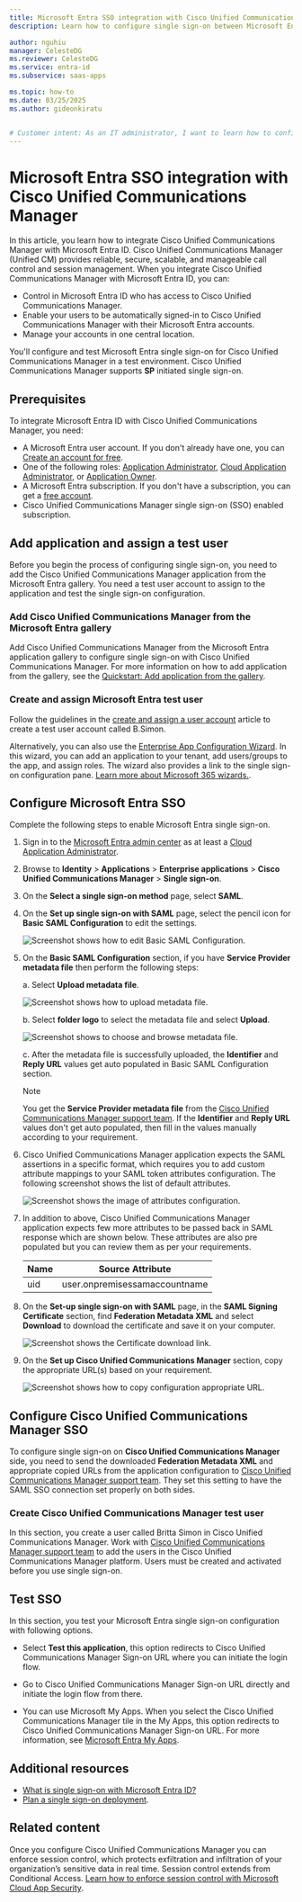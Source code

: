 ```yaml
---
title: Microsoft Entra SSO integration with Cisco Unified Communications Manager
description: Learn how to configure single sign-on between Microsoft Entra ID and Cisco Unified Communications Manager.

author: nguhiu
manager: CelesteDG
ms.reviewer: CelesteDG
ms.service: entra-id
ms.subservice: saas-apps

ms.topic: how-to
ms.date: 03/25/2025
ms.author: gideonkiratu


# Customer intent: As an IT administrator, I want to learn how to configure single sign-on between Microsoft Entra ID and Cisco Unified Communications Manager so that I can control who has access to Cisco Unified Communications Manager, enable automatic sign-in with Microsoft Entra accounts, and manage my accounts in one central location.
---
```


# Microsoft Entra SSO integration with Cisco Unified Communications Manager

In this article, you learn how to integrate Cisco Unified Communications Manager with Microsoft Entra ID. Cisco Unified Communications Manager (Unified CM) provides reliable, secure, scalable, and manageable call control and session management. When you integrate Cisco Unified Communications Manager with Microsoft Entra ID, you can:

* Control in Microsoft Entra ID who has access to Cisco Unified Communications Manager.
* Enable your users to be automatically signed-in to Cisco Unified Communications Manager with their Microsoft Entra accounts.
* Manage your accounts in one central location.

You'll configure and test Microsoft Entra single sign-on for Cisco Unified Communications Manager in a test environment. Cisco Unified Communications Manager supports **SP** initiated single sign-on.

## Prerequisites

To integrate Microsoft Entra ID with Cisco Unified Communications Manager, you need:

* A Microsoft Entra user account. If you don't already have one, you can [Create an account for free](https://azure.microsoft.com/free/?WT.mc_id=A261C142F).
* One of the following roles: [Application Administrator](/entra/identity/role-based-access-control/permissions-reference#application-administrator), [Cloud Application Administrator](/entra/identity/role-based-access-control/permissions-reference#cloud-application-administrator), or [Application Owner](/entra/fundamentals/users-default-permissions#owned-enterprise-applications).
* A Microsoft Entra subscription. If you don't have a subscription, you can get a [free account](https://azure.microsoft.com/free/).
* Cisco Unified Communications Manager single sign-on (SSO) enabled subscription.

## Add application and assign a test user

Before you begin the process of configuring single sign-on, you need to add the Cisco Unified Communications Manager application from the Microsoft Entra gallery. You need a test user account to assign to the application and test the single sign-on configuration.

<a name='add-cisco-unified-communications-manager-from-the-azure-ad-gallery'></a>

### Add Cisco Unified Communications Manager from the Microsoft Entra gallery

Add Cisco Unified Communications Manager from the Microsoft Entra application gallery to configure single sign-on with Cisco Unified Communications Manager. For more information on how to add application from the gallery, see the [Quickstart: Add application from the gallery](~/identity/enterprise-apps/add-application-portal.md).

<a name='create-and-assign-azure-ad-test-user'></a>

### Create and assign Microsoft Entra test user

Follow the guidelines in the [create and assign a user account](~/identity/enterprise-apps/add-application-portal-assign-users.md) article to create a test user account called B.Simon.

Alternatively, you can also use the [Enterprise App Configuration Wizard](https://portal.office.com/AdminPortal/home?Q=Docs#/azureadappintegration). In this wizard, you can add an application to your tenant, add users/groups to the app, and assign roles. The wizard also provides a link to the single sign-on configuration pane. [Learn more about Microsoft 365 wizards.](/microsoft-365/admin/misc/azure-ad-setup-guides). 

<a name='configure-azure-ad-sso'></a>

## Configure Microsoft Entra SSO

Complete the following steps to enable Microsoft Entra single sign-on.

1. Sign in to the [Microsoft Entra admin center](https://entra.microsoft.com) as at least a [Cloud Application Administrator](~/identity/role-based-access-control/permissions-reference.md#cloud-application-administrator).
1. Browse to **Identity** > **Applications** > **Enterprise applications** > **Cisco Unified Communications Manager** > **Single sign-on**.
1. On the **Select a single sign-on method** page, select **SAML**.
1. On the **Set up single sign-on with SAML** page, select the pencil icon for **Basic SAML Configuration** to edit the settings.

   ![Screenshot shows how to edit Basic SAML Configuration.](common/edit-urls.png "Basic Configuration")

1. On the **Basic SAML Configuration** section, if you have **Service Provider metadata file** then perform the following steps:

	a. Select **Upload metadata file**.

    ![Screenshot shows how to upload metadata file.](common/upload-metadata.png "File")

	b. Select **folder logo** to select the metadata file and select **Upload**.

	![Screenshot shows to choose and browse metadata file.](common/browse-upload-metadata.png "Folder")

	c. After the metadata file is successfully uploaded, the **Identifier** and **Reply URL** values get auto populated in Basic SAML Configuration section.

	> [!Note]
	> You get the **Service Provider metadata file** from the [Cisco Unified Communications Manager support team](mailto:email-in@cisco.com). If the **Identifier** and **Reply URL** values don't get auto populated, then fill in the values manually according to your requirement.

1. Cisco Unified Communications Manager application expects the SAML assertions in a specific format, which requires you to add custom attribute mappings to your SAML token attributes configuration. The following screenshot shows the list of default attributes.

	![Screenshot shows the image of attributes configuration.](common/default-attributes.png "Image")

1. In addition to above, Cisco Unified Communications Manager application expects few more attributes to be passed back in SAML response which are shown below. These attributes are also pre populated but you can review them as per your requirements.

	| Name |  Source Attribute|
	| ---------------|  --------- |
	| uid | user.onpremisessamaccountname |

1. On the **Set-up single sign-on with SAML** page, in the **SAML Signing Certificate** section,  find **Federation Metadata XML** and select **Download** to download the certificate and save it on your computer.

    ![Screenshot shows the Certificate download link.](common/metadataxml.png "Certificate")

1. On the **Set up Cisco Unified Communications Manager** section, copy the appropriate URL(s) based on your requirement.

	![Screenshot shows how to copy configuration appropriate URL.](common/copy-configuration-urls.png "Metadata")

## Configure Cisco Unified Communications Manager SSO

To configure single sign-on on **Cisco Unified Communications Manager** side, you need to send the downloaded **Federation Metadata XML** and appropriate copied URLs from the application configuration to [Cisco Unified Communications Manager support team](mailto:email-in@cisco.com). They set this setting to have the SAML SSO connection set properly on both sides.

### Create Cisco Unified Communications Manager test user

In this section, you create a user called Britta Simon in Cisco Unified Communications Manager. Work with [Cisco Unified Communications Manager support team](mailto:email-in@cisco.com) to add the users in the Cisco Unified Communications Manager platform. Users must be created and activated before you use single sign-on.

## Test SSO 

In this section, you test your Microsoft Entra single sign-on configuration with following options. 

* Select **Test this application**, this option redirects to Cisco Unified Communications Manager Sign-on URL where you can initiate the login flow. 

* Go to Cisco Unified Communications Manager Sign-on URL directly and initiate the login flow from there.

* You can use Microsoft My Apps. When you select the Cisco Unified Communications Manager tile in the My Apps, this option redirects to Cisco Unified Communications Manager Sign-on URL. For more information, see [Microsoft Entra My Apps](/azure/active-directory/manage-apps/end-user-experiences#azure-ad-my-apps).

## Additional resources

* [What is single sign-on with Microsoft Entra ID?](~/identity/enterprise-apps/what-is-single-sign-on.md)
* [Plan a single sign-on deployment](~/identity/enterprise-apps/plan-sso-deployment.md).

## Related content

Once you configure Cisco Unified Communications Manager you can enforce session control, which protects exfiltration and infiltration of your organization’s sensitive data in real time. Session control extends from Conditional Access. [Learn how to enforce session control with Microsoft Cloud App Security](/cloud-app-security/proxy-deployment-aad).

